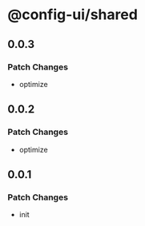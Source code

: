 # @config-ui/shared

## 0.0.3

### Patch Changes

- optimize

## 0.0.2

### Patch Changes

- optimize

## 0.0.1

### Patch Changes

- init
